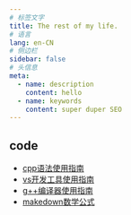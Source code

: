 ```yaml
---
# 标签文字
title: The rest of my life.
# 语言
lang: en-CN
# 侧边栏
sidebar: false
# 头信息
meta:
  - name: description
    content: hello
  - name: keywords
    content: super duper SEO
---
```


## code

- [cpp语法使用指南](/code/cpp/cpp语法使用指南/)
- [vs开发工具使用指南](/code/cpp/vs开发工具使用指南/)
- [g++编译器使用指南](/code/cpp/g++编译器使用指南/)
- [makedown数学公式](/code/cpp/makedown数学公式/)